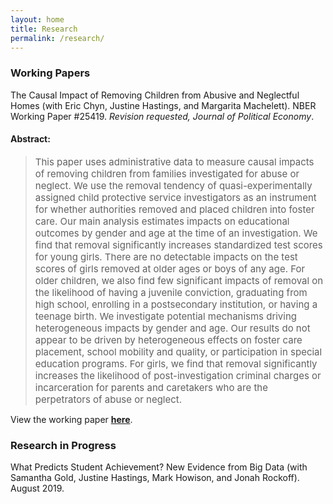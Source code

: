 ```yaml
---
layout: home
title: Research
permalink: /research/
---
```


### Working Papers

The Causal Impact of Removing Children from Abusive and Neglectful Homes (with Eric Chyn, Justine Hastings, and Margarita Machelett). NBER Working Paper #25419. _Revision requested, Journal of Political Economy_.

#### Abstract:

> <span style="font-size:15px;">This paper uses administrative data to measure causal impacts of removing children from families investigated for abuse or neglect. We use the removal tendency of quasi-experimentally assigned child protective service investigators as an instrument for whether authorities removed and placed children into foster care. Our main analysis estimates impacts on educational outcomes by gender and age at the time of an investigation. We find that removal significantly increases standardized test scores for young girls. There are no detectable impacts on the test scores of girls removed at older ages or boys of any age. For older children, we also find few significant impacts of removal on the likelihood of having a juvenile conviction, graduating from high school, enrolling in a postsecondary institution, or having a teenage birth. We investigate potential mechanisms driving heterogeneous impacts by gender and age. Our results do not appear to be driven by heterogeneous effects on foster care placement, school mobility and quality, or participation in special education programs. For girls, we find that removal significantly increases the likelihood of post-investigation criminal charges or incarceration for parents and caretakers who are the perpetrators of abuse or neglect.</span>

View the working paper [__here__](http://www.nber.org/papers/w25419).

### Research in Progress

What Predicts Student Achievement? New Evidence from Big Data (with Samantha Gold, Justine Hastings, Mark Howison, and Jonah Rockoff). August 2019.